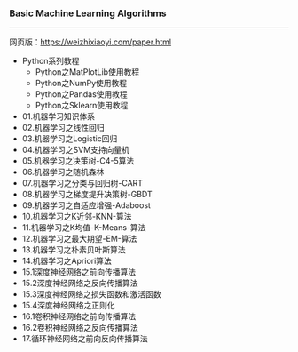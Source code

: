 ### Basic Machine Learning Algorithms

---
网页版：https://weizhixiaoyi.com/paper.html
+ Python系列教程
  + Python之MatPlotLib使用教程
  + Python之NumPy使用教程
  + Python之Pandas使用教程
  + Python之Sklearn使用教程
+ 01.机器学习知识体系
+ 02.机器学习之线性回归
+ 03.机器学习之Logistic回归
+ 04.机器学习之SVM支持向量机
+ 05.机器学习之决策树-C4-5算法
+ 06.机器学习之随机森林
+ 07.机器学习之分类与回归树-CART
+ 08.机器学习之梯度提升决策树-GBDT
+ 09.机器学习之自适应增强-Adaboost
+ 10.机器学习之K近邻-KNN-算法
+ 11.机器学习之K均值-K-Means-算法
+ 12.机器学习之最大期望-EM-算法
+ 13.机器学习之朴素贝叶斯算法
+ 14.机器学习之Apriori算法
+ 15.1深度神经网络之前向传播算法
+ 15.2深度神经网络之反向传播算法
+ 15.3深度神经网络之损失函数和激活函数
+ 15.4深度神经网络之正则化
+ 16.1卷积神经网络之前向传播算法
+ 16.2卷积神经网络之反向传播算法
+ 17.循环神经网络之前向反向传播算法
